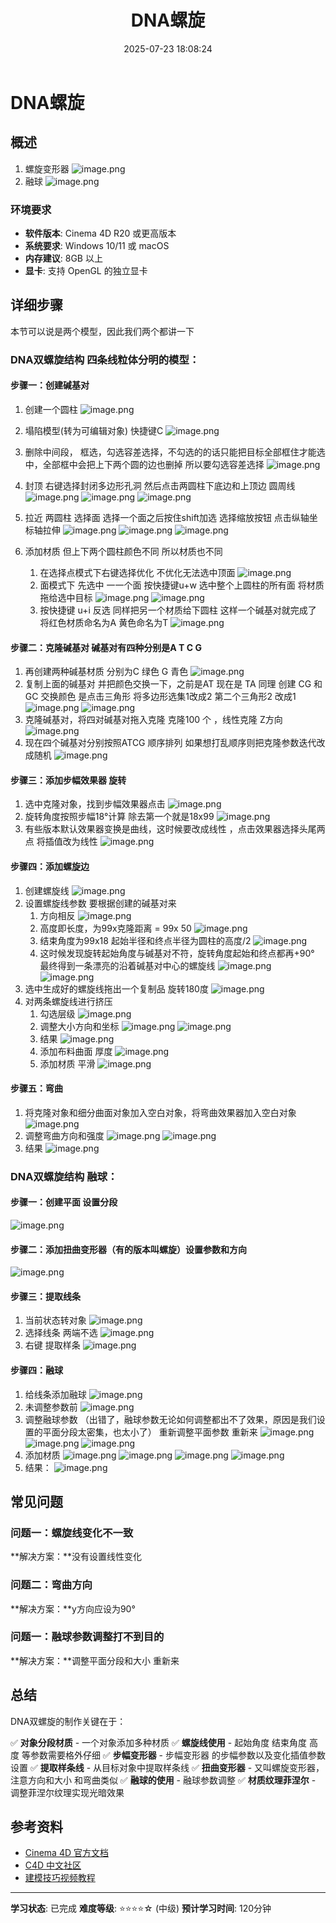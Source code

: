 ﻿---
title: DNA螺旋
date: 2025-07-23 18:08:24
tags:
  - C4D
categories:
  - C4D
cover: http://img.upoorcake.cn/upoorcake/006cn0osgy1flzbummiboj30u00min1g.jpg
description:
---

# DNA螺旋

## 概述
1. 螺旋变形器
	![image.png](https://img.upoorcake.cn/upoorcake/202507231816584.png)
2. 融球
	![image.png](http://img.upoorcake.cn/upoorcake/202507231834002.png)

### 环境要求
- **软件版本**: Cinema 4D R20 或更高版本
- **系统要求**: Windows 10/11 或 macOS
- **内存建议**: 8GB 以上
- **显卡**: 支持 OpenGL 的独立显卡

## 详细步骤

本节可以说是两个模型，因此我们两个都讲一下

### DNA双螺旋结构 四条线粒体分明的模型：
#### 步骤一：创建碱基对

1. 创建一个圆柱
	![image.png](http://img.upoorcake.cn/upoorcake/202507281907268.png)

2. 塌陷模型(转为可编辑对象)  快捷键C
	![image.png](http://img.upoorcake.cn/upoorcake/202507281908763.png)
3. 删除中间段， 框选，勾选容差选择，不勾选的的话只能把目标全部框住才能选中，全部框中会把上下两个圆的边也删掉 所以要勾选容差选择
	![image.png](http://img.upoorcake.cn/upoorcake/202507281911015.png)
4. 封顶 右键选择封闭多边形孔洞 然后点击两圆柱下底边和上顶边 圆周线
	![image.png](http://img.upoorcake.cn/upoorcake/202507281913886.png)
	![image.png](http://img.upoorcake.cn/upoorcake/202507281914531.png)
	![image.png](http://img.upoorcake.cn/upoorcake/202507281914912.png)
5. 拉近 两圆柱 选择面 选择一个面之后按住shift加选 选择缩放按钮 点击纵轴坐标轴拉伸
	![image.png](http://img.upoorcake.cn/upoorcake/202507281917411.png)
	![image.png](http://img.upoorcake.cn/upoorcake/202507281917980.png)
	![image.png](http://img.upoorcake.cn/upoorcake/202507281918942.png)
6. 添加材质 但上下两个圆柱颜色不同 所以材质也不同 
	1. 在选择点模式下右键选择优化 不优化无法选中顶面
		![image.png](http://img.upoorcake.cn/upoorcake/202507281921244.png)
	2. 面模式下 先选中 一一个面 按快捷键u+w  选中整个上圆柱的所有面 将材质拖给选中目标
		![image.png](http://img.upoorcake.cn/upoorcake/202507281923791.png)
		![image.png](http://img.upoorcake.cn/upoorcake/202507281931989.png)
	3. 按快捷键 u+i 反选 同样把另一个材质给下圆柱 这样一个碱基对就完成了 将红色材质命名为A 黄色命名为T
		![image.png](http://img.upoorcake.cn/upoorcake/202507281933564.png)
#### 步骤二：克隆碱基对  碱基对有四种分别是A T C G 

1. 再创建两种碱基材质 分别为C 绿色 G 青色
	![image.png](http://img.upoorcake.cn/upoorcake/202507281938104.png)
2. 复制上面的碱基对 并把颜色交换一下，之前是AT 现在是 TA  同理 创建 CG 和GC  交换颜色 是点击三角形 将多边形选集1改成2 第二个三角形2 改成1
	![image.png](http://img.upoorcake.cn/upoorcake/202507281940842.png)
	![image.png](http://img.upoorcake.cn/upoorcake/202507281943919.png)
3.  克隆碱基对，将四对碱基对拖入克隆 克隆100 个 ，线性克隆 Z方向
	![image.png](http://img.upoorcake.cn/upoorcake/202507281947650.png)
4. 现在四个碱基对分别按照ATCG 顺序排列 如果想打乱顺序则把克隆参数迭代改成随机
	![image.png](http://img.upoorcake.cn/upoorcake/202507281949577.png)
#### 步骤三：添加步幅效果器 旋转
1.  选中克隆对象，找到步幅效果器点击
	![image.png](http://img.upoorcake.cn/upoorcake/202507281951002.png)
2.  旋转角度按照步幅18°计算 除去第一个就是18x99 
	![image.png](http://img.upoorcake.cn/upoorcake/202507281954785.png)
3. 有些版本默认效果器变换是曲线，这时候要改成线性 ，点击效果器选择头尾两点 将插值改为线性
	![image.png](http://img.upoorcake.cn/upoorcake/202507281956759.png)
#### 步骤四：添加螺旋边
1. 创建螺旋线
	![image.png](http://img.upoorcake.cn/upoorcake/202507281958117.png)
2. 设置螺旋线参数 要根据创建的碱基对来
	1. 方向相反
		![image.png](http://img.upoorcake.cn/upoorcake/202507282001316.png)
	2. 高度即长度，为99x克隆距离 = 99x 50
		![image.png](http://img.upoorcake.cn/upoorcake/202507282003044.png)
	3. 结束角度为99x18 起始半径和终点半径为圆柱的高度/2 
		![image.png](http://img.upoorcake.cn/upoorcake/202507282005440.png)
	4. 这时候发现旋转起始角度与碱基对不符，旋转角度起始和终点都再+90° 最终得到一条漂亮的沿着碱基对中心的螺旋线
		![image.png](http://img.upoorcake.cn/upoorcake/202507282008867.png)
		![image.png](http://img.upoorcake.cn/upoorcake/202507282008191.png)
3. 选中生成好的螺旋线拖出一个复制品 旋转180度
	![image.png](http://img.upoorcake.cn/upoorcake/202507282014406.png)
4. 对两条螺旋线进行挤压
	1. 勾选层级
		![image.png](http://img.upoorcake.cn/upoorcake/202507282017713.png)
	2. 调整大小方向和坐标 
		![image.png](http://img.upoorcake.cn/upoorcake/202507282028782.png)
		![image.png](http://img.upoorcake.cn/upoorcake/202507282028364.png)
	3. 结果
		![image.png](http://img.upoorcake.cn/upoorcake/202507282029606.png)
	4. 添加布料曲面 厚度
		![image.png](http://img.upoorcake.cn/upoorcake/202507282030930.png)
	5. 添加材质 平滑
		![image.png](http://img.upoorcake.cn/upoorcake/202507282032300.png)
#### 步骤五：弯曲
1. 将克隆对象和细分曲面对象加入空白对象，将弯曲效果器加入空白对象
	![image.png](http://img.upoorcake.cn/upoorcake/202507282034616.png)
2. 调整弯曲方向和强度
	![image.png](http://img.upoorcake.cn/upoorcake/202507282046192.png)
	![image.png](http://img.upoorcake.cn/upoorcake/202507282046298.png)
3. 结果
	![image.png](http://img.upoorcake.cn/upoorcake/202507282047140.png)

### DNA双螺旋结构 融球：
#### 步骤一：创建平面 设置分段
![image.png](http://img.upoorcake.cn/upoorcake/202507282050899.png)

#### 步骤二：添加扭曲变形器（有的版本叫螺旋）设置参数和方向

![image.png](http://img.upoorcake.cn/upoorcake/202507282056694.png)

#### 步骤三：提取线条
1. 当前状态转对象
	![image.png](http://img.upoorcake.cn/upoorcake/202507282100306.png)
2. 选择线条  两端不选
	![image.png](http://img.upoorcake.cn/upoorcake/202507282101482.png)
3. 右键 提取样条
	![image.png](http://img.upoorcake.cn/upoorcake/202507282102517.png)

#### 步骤四：融球
1. 给线条添加融球
	![image.png](http://img.upoorcake.cn/upoorcake/202507282104673.png)
2. 未调整参数前
	![image.png](http://img.upoorcake.cn/upoorcake/202507282104090.png)
3. 调整融球参数  （出错了，融球参数无论如何调整都出不了效果，原因是我们设置的平面分段太密集，也太小了） 重新调整平面参数 重新来
	![image.png](http://img.upoorcake.cn/upoorcake/202507282116665.png)
	![image.png](http://img.upoorcake.cn/upoorcake/202507282117756.png)
	![image.png](http://img.upoorcake.cn/upoorcake/202507282117256.png)
4. 添加材质
	![image.png](http://img.upoorcake.cn/upoorcake/202507282118114.png)
	![image.png](http://img.upoorcake.cn/upoorcake/202507282118620.png)
	![image.png](http://img.upoorcake.cn/upoorcake/202507282119820.png)
	![image.png](http://img.upoorcake.cn/upoorcake/202507282119578.png)
5. 结果：
	![image.png](http://img.upoorcake.cn/upoorcake/202507282119908.png)


## 常见问题

### 问题一：螺旋线变化不一致


**解决方案：**没有设置线性变化

### 问题二：弯曲方向


**解决方案：**y方向应设为90°

### 问题一：融球参数调整打不到目的


**解决方案：**调整平面分段和大小 重新来


## 总结

DNA双螺旋的制作关键在于：

✅ **对象分段材质** - 一个对象添加多种材质 
✅ **螺旋线使用** - 起始角度 结束角度 高度 等参数需要格外仔细 
✅ **步幅变形器** - 步幅变形器 的步幅参数以及变化插值参数设置
✅ **提取样条线** - 从目标对象中提取样条线
✅ **扭曲变形器** - 又叫螺旋变形器，注意方向和大小 和弯曲类似
✅ **融球的使用** -  融球参数调整
✅ **材质纹理菲涅尔** -  调整菲涅尔纹理实现光暗效果



## 参考资料

- [Cinema 4D 官方文档](https://help.maxon.net/)
- [C4D 中文社区](https://c4dsky.com/)
- [建模技巧视频教程](https://www.bilibili.com/video/BV1FV411d7bJ/)

---

**学习状态**: 已完成
**难度等级**: ⭐⭐⭐⭐☆ (中级)
**预计学习时间**: 120分钟

